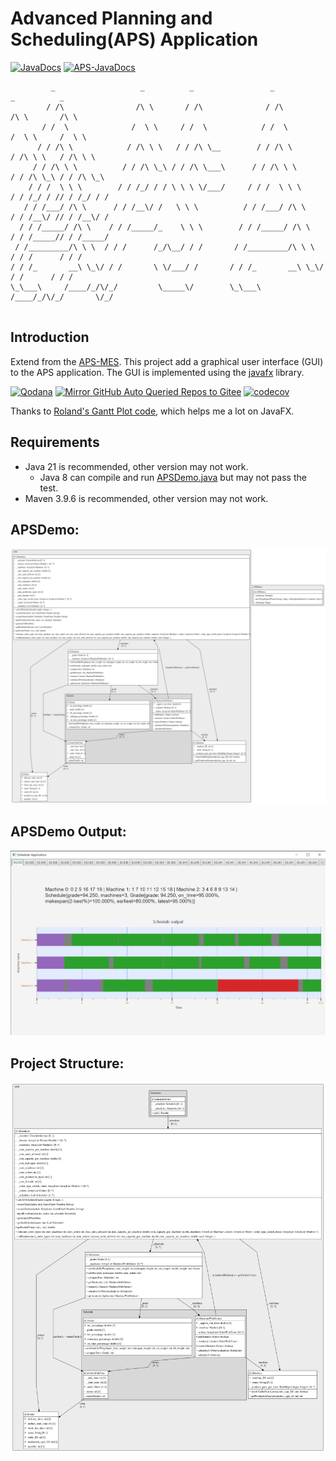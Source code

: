 # Advanced Planning and Scheduling(APS) Application
[![JavaDocs](https://img.shields.io/badge/javadoc-1.0.0-brightgreen.svg)](https://rpifisherman.github.io/APS-app/javadocs/index.html)
[![APS-JavaDocs](https://img.shields.io/badge/APS_Package-JavaDocs-blue)](https://rpifisherman.github.io/APS-app/javadocs/ygong/APS/package-summary.html)
```text
         _                   _          _                 _                   _          _
        / /\                /\ \       / /\              / /\                /\ \       /\ \
       / /  \              /  \ \     / /  \            / /  \              /  \ \     /  \ \
      / / /\ \            / /\ \ \   / / /\ \__        / / /\ \            / /\ \ \   / /\ \ \
     / / /\ \ \          / / /\ \_\ / / /\ \___\      / / /\ \ \          / / /\ \_\ / / /\ \_\
    / / /  \ \ \        / / /_/ / / \ \ \ \/___/     / / /  \ \ \        / / /_/ / // / /_/ / /
   / / /___/ /\ \      / / /__\/ /   \ \ \          / / /___/ /\ \      / / /__\/ // / /__\/ /
  / / /_____/ /\ \    / / /_____/_    \ \ \        / / /_____/ /\ \    / / /_____// / /_____/
 / /_________/\ \ \  / / /      /_/\__/ / /       / /_________/\ \ \  / / /      / / /
/ / /_       __\ \_\/ / /       \ \/___/ /       / / /_       __\ \_\/ / /      / / /
\_\___\     /____/_/\/_/         \_____\/        \_\___\     /____/_/\/_/       \/_/
                                                                 
```

## Introduction

Extend from the [APS-MES](https://github.com/RPIFisherman/APS-MES). This project
add a graphical user interface (GUI) to the APS application. The GUI is
implemented using the [javafx](https://openjfx.io/) library.

[![Qodana](https://github.com/RPIFisherman/APS-app/actions/workflows/qodana_code_quality.yml/badge.svg)](https://github.com/RPIFisherman/APS-app/actions/workflows/qodana_code_quality.yml)
[![Mirror GitHub Auto Queried Repos to Gitee](https://github.com/RPIFisherman/APS-app/actions/workflows/auto_sync.yml/badge.svg?branch=master)](https://github.com/RPIFisherman/APS-app/actions/workflows/auto_sync.yml)
[![codecov](https://codecov.io/gh/RPIFisherman/APS-app/graph/badge.svg?token=AZXVMKN3W2)](https://codecov.io/gh/RPIFisherman/APS-app)


Thanks to [Roland's Gantt Plot code](https://stackoverflow.com/questions/27975898/gantt-chart-from-scratch), which helps me a lot on JavaFX. 

## Requirements

- Java 21 is recommended, other version may not work.
  - Java 8 can compile and run [APSDemo.java](src/main/java/APSDemo.java) but may not pass the test.
- Maven 3.9.6 is recommended, other version may not work.

## APSDemo:
![APSDemo Structure](docs/APSDemo_structure.png)
## APSDemo Output:
![APSDemo Output](docs/demo.png)

## Project Structure:
![Scheduler Structure](docs/Scheduler_structure.png)

